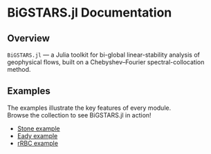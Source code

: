 # BiGSTARS.jl Documentation

## Overview

`BiGSTARS.jl` — a Julia toolkit for bi-global linear-stability analysis of geophysical flows, built on a Chebyshev–Fourier spectral-collocation method.

## Examples

The examples illustrate the key features of every module.  
Browse the collection to see BiGSTARS.jl in action!

* [Stone example](https://subhk.github.io/BiGSTARSDocumentation/stable/literated/Stone1971/)
* [Eady example](https://subhk.github.io/BiGSTARSDocumentation/stable/literated/Eady/)
* [rRBC example](https://subhk.github.io/BiGSTARSDocumentation/stable/literated/rRBC/)

